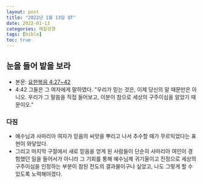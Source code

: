 ```yaml
---
layout: post
title: "2022년 1월 13일 QT"
date: 2022-01-13
categories: 매일성경
tags: [bible]
toc: true
---
```


## 눈을 들어 밭을 보라
- 본문: [요한복음 4:27~42](https://www.bskorea.or.kr/bible/korbibReadpage.php?version=SAENEW&book=jhn&chap=4&sec=27&cVersion=&fontSize=15px&fontWeight=normal#focus)
- 4:42 그들은 그 여자에게 말하였다. "우리가 믿는 것은, 이제 당신의 말 때문만은 아니오. 우리가 그 말씀을 직접 들어보고, 이분이 참으로 세상의 구주이심을 알았기 때문이오." 

### 다짐
- 예수님과 사마리아 여자가 믿음의 씨앗을 뿌리고 나서 추수할 때가 무르익었다는 표현이 와닿았다.
- 그리고 마지막 구절에서 새로 믿음을 얻게 된 사람들이 단순히 사마리아 여인이 경험했던 일을 들어서가 아니라 그 기회를 통해 예수님께 귀기울이고 진정으로 세상의 구주이심을 인정하는 부분이
  참된 전도의 결과물이구나 싶었고, 나도 그렇게 할 수 있도록 노력해야겠다.
